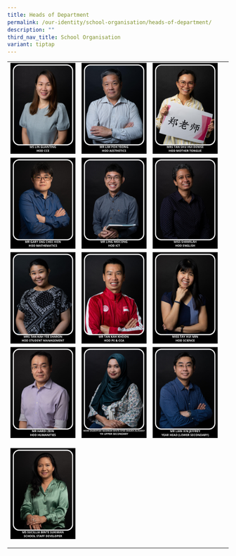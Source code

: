 ```yaml
---
title: Heads of Department
permalink: /our-identity/school-organisation/heads-of-department/
description: ""
third_nav_title: School Organisation
variant: tiptap
---
```

<table><tbody><tr><td rowspan="1" colspan="1"><div class="isomer-image-wrapper"><img style="width: 100%" height="auto" width="100%" src="/images/kp1.jpg"></div></td><td rowspan="1" colspan="1"><div class="isomer-image-wrapper"><img style="width: 100%" height="auto" width="100%" src="/images/kp2.jpg"></div></td><td rowspan="1" colspan="1"><div class="isomer-image-wrapper"><img style="width: 100%" height="auto" width="100%" src="/images/kp3.jpg"></div></td><td rowspan="1" colspan="1"><p></p></td></tr><tr><td rowspan="1" colspan="1"><div class="isomer-image-wrapper"><img style="width: 100%" height="auto" width="100%" src="/images/kp12.jpg"></div></td><td rowspan="1" colspan="1"><div class="isomer-image-wrapper"><img style="width: 100%" height="auto" width="100%" src="/images/kp6.jpg"></div></td><td rowspan="1" colspan="1"><div class="isomer-image-wrapper"><img style="width: 100%" height="auto" width="100%" src="/images/kp7.jpg"></div></td><td rowspan="1" colspan="1"><p></p></td></tr><tr><td rowspan="1" colspan="1"><div class="isomer-image-wrapper"><img style="width: 100%" height="auto" width="100%" src="/images/kp9.jpg"></div></td><td rowspan="1" colspan="1"><div class="isomer-image-wrapper"><img style="width: 100%" height="auto" width="100%" src="/images/kp4.jpg"></div></td><td rowspan="1" colspan="1"><div class="isomer-image-wrapper"><img style="width: 100%" height="auto" width="100%" src="/images/kp8.jpg"></div></td><td rowspan="1" colspan="1"><p>&nbsp;</p></td></tr><tr><td rowspan="1" colspan="1"><div class="isomer-image-wrapper"><img style="width: 100%" height="auto" width="100%" alt="" src="/images/Hardi_Zain.jpg"></div><p></p></td><td rowspan="1" colspan="1"><div class="isomer-image-wrapper"><img style="width: 100%" height="auto" width="100%" src="/images/shariffah2.jpg"></div><p></p></td><td rowspan="1" colspan="1"><div class="isomer-image-wrapper"><img style="width: 100%" height="auto" width="100%" src="/images/kp10.jpg"></div><p></p></td><td rowspan="1" colspan="1"><p></p></td></tr><tr><td rowspan="1" colspan="1"><div class="isomer-image-wrapper"><img style="width: 100%" height="auto" width="100%" src="/images/kp13.jpg"></div><p></p></td><td rowspan="1" colspan="1"><p></p></td><td rowspan="1" colspan="1"><p></p></td><td rowspan="1" colspan="1"><p></p></td></tr></tbody></table><p></p>